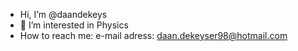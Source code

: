 - Hi, I’m @daandekeys
- 👀 I’m interested in Physics
- How to reach me: e-mail adress: daan.dekeyser98@hotmail.com
